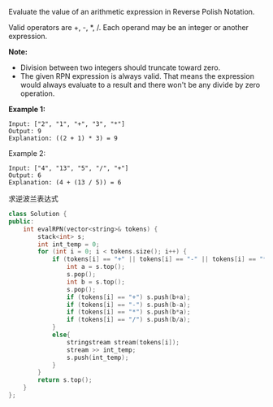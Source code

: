 Evaluate the value of an arithmetic expression in Reverse Polish Notation.

Valid operators are +, -, *, /. Each operand may be an integer or another expression.

**Note:**

- Division between two integers should truncate toward zero.
- The given RPN expression is always valid. That means the expression would always evaluate to a result and there won't be any divide by zero operation.

**Example 1:**

```
Input: ["2", "1", "+", "3", "*"]
Output: 9
Explanation: ((2 + 1) * 3) = 9
```

Example 2:

```
Input: ["4", "13", "5", "/", "+"]
Output: 6
Explanation: (4 + (13 / 5)) = 6
```
求逆波兰表达式

```cpp
class Solution {
public:
    int evalRPN(vector<string>& tokens) {
        stack<int> s;
        int int_temp = 0;
        for (int i = 0; i < tokens.size(); i++) {
            if (tokens[i] == "+" || tokens[i] == "-" || tokens[i] == "*" || tokens[i] == "/") {
                int a = s.top();
                s.pop();
                int b = s.top();
                s.pop();
                if (tokens[i] == "+") s.push(b+a);
                if (tokens[i] == "-") s.push(b-a);
                if (tokens[i] == "*") s.push(b*a);
                if (tokens[i] == "/") s.push(b/a);
            }
            else{
                stringstream stream(tokens[i]);
                stream >> int_temp;
                s.push(int_temp);
            }
        }
        return s.top();
    }
};
```